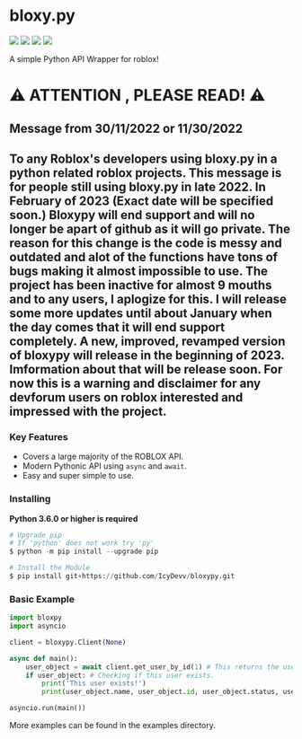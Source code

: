 # bloxy.py

![](https://img.shields.io/github/stars/IcyDevv/bloxypy) ![](https://img.shields.io/github/forks/IcyDevv/bloxypy) ![](https://img.shields.io/github/license/IcyDevv/bloxypy) ![](https://img.shields.io/github/issues/IcyDevv/bloxypy)

A simple Python API Wrapper for roblox!

# ⚠️ ATTENTION , PLEASE READ! ⚠️
## Message from 30/11/2022 or 11/30/2022

## To any Roblox's developers using bloxy.py in a python related roblox projects. This message is for people still using bloxy.py in late 2022. In February of 2023 (Exact date will be specified soon.) Bloxypy will end support and will no longer be apart of github as it will go private. The reason for this change is the code is messy and outdated and alot of the functions have tons of bugs making it almost impossible to use. The project has been inactive for almost 9 mouths and to any users, I aplogize for this. I will release some more updates until about January when the day comes that it will end support completely. A new, improved, revamped version of bloxypy will release in the beginning of 2023. Imformation about that will be release soon. For now this is a warning and disclaimer for any devforum users on roblox interested and impressed with the project.

### Key Features

- Covers a large majority of the ROBLOX API.
- Modern Pythonic API using `async` and `await`.
- Easy and super simple to use.

### Installing

**Python 3.6.0 or higher is required**
```py
# Upgrade pip
# If 'python' does not work try 'py'
$ python -m pip install --upgrade pip

# Install the Module
$ pip install git+https://github.com/IcyDevv/bloxypy.git
```

### Basic Example

```py
import bloxpy
import asyncio

client = bloxypy.Client(None)

async def main():
    user_object = await client.get_user_by_id(1) # This returns the user object.
    if user_object: # Checking if this user exists.
        print('This user exists!')
        print(user_object.name, user_object.id, user_object.status, user_object.about) 

asyncio.run(main())
```

More examples can be found in the examples directory.
